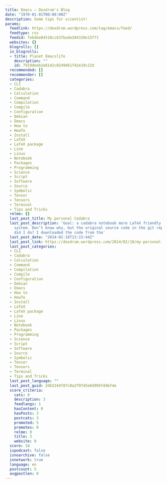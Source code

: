 ```yaml
---
title: Emacs – Doxdrum's Blog
date: "1970-01-01T00:00:00Z"
description: Some tips for scientist!
params:
  feedlink: https://doxdrum.wordpress.com/tag/emacs/feed/
  feedtype: rss
  feedid: feb4be84518cc63fbade284310e15f71
  websites: {}
  blogrolls: []
  in_blogrolls:
  - title: Planet Emacslife
    description: ""
    id: 7919deeb2e6142c0249d61f42e19c22d
  recommended: []
  recommender: []
  categories:
  - CLI
  - Cadabra
  - Calculation
  - Command
  - Compilation
  - Compile
  - Configuration
  - Debian
  - Emacs
  - How to
  - HowTo
  - Install
  - LaTeX
  - LaTeX package
  - Line
  - Linux
  - Notebook
  - Packages
  - Programming
  - Science
  - Script
  - Software
  - Source
  - Symbolic
  - Tensor
  - Tensors
  - Terminal
  - Tips and Tricks
  relme: {}
  last_post_title: My personal Cadabra
  last_post_description: 'Goal: a cadabra notebook more LaTeX friendly. I run a Debian
    system. Don’t know why, but the original source code in the git repo didn’t work!!!What
    did I do? I downloaded the code from the'
  last_post_date: "2014-02-18T13:15:44Z"
  last_post_link: https://doxdrum.wordpress.com/2014/02/18/my-personal-cadabra/
  last_post_categories:
  - CLI
  - Cadabra
  - Calculation
  - Command
  - Compilation
  - Compile
  - Configuration
  - Debian
  - Emacs
  - How to
  - HowTo
  - Install
  - LaTeX
  - LaTeX package
  - Line
  - Linux
  - Notebook
  - Packages
  - Programming
  - Science
  - Script
  - Software
  - Source
  - Symbolic
  - Tensor
  - Tensors
  - Terminal
  - Tips and Tricks
  last_post_language: ""
  last_post_guid: 2db2244f87c0a2f97d5e8d995fd4bfde
  score_criteria:
    cats: 0
    description: 3
    feedlangs: 1
    hasContent: 0
    hasPosts: 3
    postcats: 3
    promoted: 5
    promotes: 0
    relme: 0
    title: 3
    website: 0
  score: 18
  ispodcast: false
  isnoarchive: false
  innetwork: true
  language: en
  postcount: 5
  avgpostlen: 0
---
```


